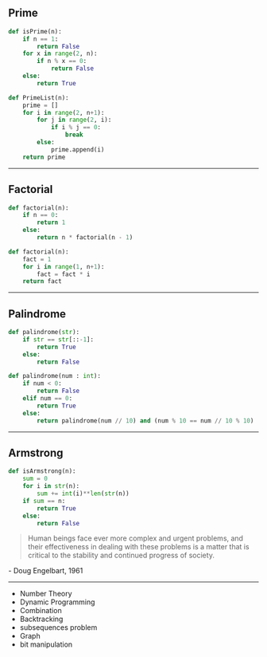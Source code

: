 ## Prime
``` Python
def isPrime(n):
    if n == 1:
        return False
    for x in range(2, n):
        if n % x == 0:
            return False
    else:
        return True

```

```python
def PrimeList(n):
    prime = []
    for i in range(2, n+1):
        for j in range(2, i):
            if i % j == 0:
                break
        else:
            prime.append(i)
    return prime
```
---
## Factorial
``` Python
def factorial(n):
    if n == 0:
        return 1
    else:
        return n * factorial(n - 1)
```

``` Python
def factorial(n):
    fact = 1
    for i in range(1, n+1):
        fact = fact * i
    return fact
```

---
## Palindrome
```python
def palindrome(str):
    if str == str[::-1]:
        return True
    else:
        return False
```

```python
def palindrome(num : int):
    if num < 0:
        return False
    elif num == 0:
        return True
    else:
        return palindrome(num // 10) and (num % 10 == num // 10 % 10)
```

---
## Armstrong

```python
def isArmstrong(n):
    sum = 0
    for i in str(n):
        sum += int(i)**len(str(n))
    if sum == n:
        return True
    else:
        return False
```



> Human beings face ever more complex and urgent problems, and their effectiveness in dealing with these problems is a matter that is critical to the stability and continued progress of society.

\- Doug Engelbart, 1961


---

- Number Theory
- Dynamic Programming
- Combination
- Backtracking 
- subsequences problem
- Graph
- bit manipulation